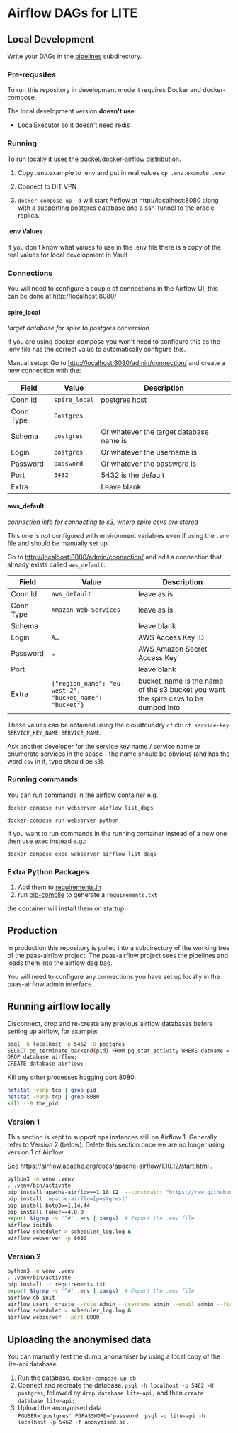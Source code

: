 # Airflow DAGs for LITE

## Local Development

Write your DAGs in the [pipelines](./pipelines) subdirectory.

### Pre-requsites

To run this repository in development mode it requires Docker and docker-compose.

The local development version **doesn't use**:

- LocalExecutor so it doesn't need redis

### Running

To run locally it uses the [puckel/docker-airflow](https://github.com/puckel/docker-airflow)
distribution.

1. Copy .env.example to .env and put in real values
   `cp .env.example .env`

2. Connect to DIT VPN

3. `docker-compose up -d` will start Airflow at http://localhost:8080 along with a
   supporting postgres database and a ssh-tunnel to the oracle replica.

#### .env Values

If you don't know what values to use in the .env file there is a copy of the
real values for local development in Vault

### Connections

You will need to configure a couple of connections in the Airflow UI, this can
be done at http://localhost:8080/

#### spire_local

_target database for spire to postgres conversion_

If you are using docker-compose you won't need to configure this as the .env file
has the correct value to automatically configure this.

Manual setup:
Go to [http://localhost:8080/admin/connection/](http://localhost:8080/admin/connection/) and create a
new connection with the:

| Field     | Value         | Description                             |
| --------- | ------------- | --------------------------------------- |
| Conn Id   | `spire_local` | postgres host                           |
| Conn Type | `Postgres`    |                                         |
| Schema    | `postgres`    | Or whatever the target database name is |
| Login     | `postgres`    | Or whatever the username is             |
| Password  | `password`    | Or whatever the password is             |
| Port      | `5432`        | 5432 is the default                     |
| Extra     |               | Leave blank                             |

#### aws_default

_connection info for connecting to s3, where spire csvs are stored_

This one is not configured with environment variables even if using the `.env` file and should be
manually set up.

Go to [http://localhost:8080/admin/connection/](http://localhost:8080/admin/connection/) and edit a
connection that already exists called `aws_default`:

| Field     | Value                                                   | Description                                                                        |
| --------- | ------------------------------------------------------- | ---------------------------------------------------------------------------------- |
| Conn Id   | `aws_default`                                           | leave as is                                                                        |
| Conn Type | `Amazon Web Services`                                   | leave as is                                                                        |
| Schema    |                                                         | leave blank                                                                        |
| Login     | `A…`                                                    | AWS Access Key ID                                                                  |
| Password  | `…`                                                     | AWS Amazon Secret Access Key                                                       |
| Port      |                                                         | leave blank                                                                        |
| Extra     | `{"region_name": "eu-west-2", "bucket_name": "bucket"}` | bucket_name is the name of the s3 bucket you want the spire csvs to be dumped into |

These values can be obtained using the cloudfoundry `cf` cli:
`cf service-key SERVICE_KEY_NAME SERVICE_NAME`.

Ask another developer for the service key name / service name
or enumerate services in the space - the name should be obvious
(and has the word `csv` in it, type should be `s3`).

### Running commands

You can run commands in the airflow container e.g.

`docker-compose run webserver airflow list_dags`

`docker-compose run webserver python`

If you want to run commands in the running container instead of a new one then
use exec instead e.g.:

`docker-compose exec webserver airflow list_dags`

### Extra Python Packages

1. Add them to [requirements.in](./requirements.in)
2. run [pip-compile](https://github.com/jazzband/pip-tools) to generate a `requirements.txt`

the container will
install them on startup.

## Production

In production this repository is pulled into a subdirectory of the working tree
of the paas-airflow project. The paas-airflow project sees the pipelines and
loads them into the airflow dag bag.

You will need to configure any connections you have set up locally in the paas-airflow
admin interface.

## Running airflow locally

Disconnect, drop and re-create any previous airflow databases before setting up airflow, for example:

```bash
psql -h localhost -p 5462 -U postgres
SELECT pg_terminate_backend(pid) FROM pg_stat_activity WHERE datname = 'airflow';
DROP database airflow;
CREATE database airflow;
```

Kill any other processes hogging port 8080:

```bash
netstat -vanp tcp | grep pid
netstat -vanp tcp | grep 8080
kill --9 the_pid
```

### Version 1

This section is kept to support ops instances still on Airflow 1. Generally
refer to Version 2 (below). Delete  this section once we are no longer using
version 1 of Airflow.

See https://airflow.apache.org/docs/apache-airflow/1.10.12/start.html .

```bash
python3 -m venv .venv
. .venv/bin/activate
pip install apache-airflow==1.10.12  --constraint "https://raw.githubusercontent.com/apache/airflow/constraints-1.10.12/constraints-3.7.txt"
pip install 'apache-airflow[postgres]'
pip install boto3==1.14.44
pip install Faker==4.0.0
export $(grep -v '^#' .env | xargs)  # Export the .env file
airflow initdb
airflow scheduler > scheduler_log.log &
airflow webserver -p 8080
```

### Version 2

```bash
python3 -m venv .venv
. .venv/bin/activate
pip install -r requirements.txt
export $(grep -v '^#' .env | xargs)  # Export the .env file
airflow db init
airflow users  create --role Admin --username admin --email admin --firstname admin --lastname admin --password admin
airflow scheduler > scheduler_log.log &
airflow webserver --port 8080
```

## Uploading the anonymised data

You can manually test the dump_anonamiser by using a local copy of the 
lite-api database.

1. Run the database. `docker-compose up db`
1. Connect and recreate the database. `psql -h localhost -p 5462 -U postgres`, 
   followed by `drop database lite-api;` and then `create database lite-api;`.
1. Upload the anonymised data.  
   `PGUSER='postgres' PGPASSWORD='password' psql -d lite-api -h localhost -p 5462 -f anonymised.sql`
```